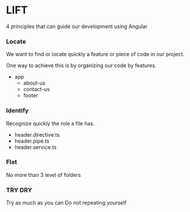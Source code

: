 # LIFT

4 principles that can guide our development using Angular

### Locate

We want to find or locate quickly a feature or piece of code in our project.

One way to achieve this is by organizing our code by features.

* app
  * about-us
  * contact-us
  * footer

### Identify

Recognize quickly the role a file has.

* header.directive.ts
* header.pipe.ts
* header.service.ts

### Flat

No more than 3 level of folders

### TRY DRY

Try as much as you can Do not repeating yourself


